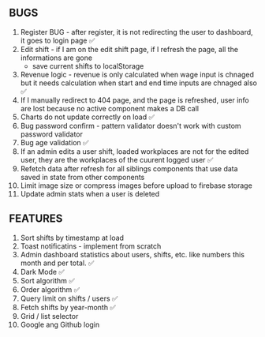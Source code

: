 ## BUGS

1. Register BUG - after register, it is not redirecting the user to dashboard, it goes to login page ✅
2. Edit shift - if I am on the edit shift page, if I refresh the page, all the informations are gone
   - save current shifts to localStorage
3. Revenue logic - revenue is only calculated when wage input is chnaged but it needs calculation when start and end time inputs are chnaged also ✅
4. If I manually redirect to 404 page, and the page is refreshed, user info are lost because no active component makes a DB call
5. Charts do not update correctly on load ✅
6. Bug password confirm - pattern validator doesn't work with custom password validator
7. Bug age validation ✅
8. If an admin edits a user shift, loaded workplaces are not for the edited user, they are the workplaces of the cuurent logged user ✅
9. Refetch data after refresh for all siblings components that use data saved in state from other components
10. Limit image size or compress images before upload to firebase storage
11. Update admin stats when a user is deleted

## FEATURES

1. Sort shifts by timestamp at load
2. Toast notificatins - implement from scratch
3. Admin dashboard statistics about users, shifts, etc. like numbers this month and per total. ✅
4. Dark Mode ✅
5. Sort algorithm ✅
6. Order algorithm ✅
7. Query limit on shifts / users ✅
8. Fetch shifts by year-month ✅
9. Grid / list selector
10. Google ang Github login
